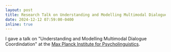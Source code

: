 ```yaml
---
layout: post
title: Research Talk on Understanding and Modelling Multimodal Dialogue Coordindation at MLD, the MPI for Psycholinguistics
date: 2024-12-12 07:59:00-0400
inline: true
---
```

I gave a talk on "Understanding and Modelling Multimodal Dialogue Coordindation" at the [Max Planck Institute for Psycholinguistics](https://www.mpi.nl/). 
